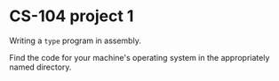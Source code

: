 CS-104 project 1
================
Writing a `type` program in assembly.

Find the code for your machine's operating system in the appropriately
named directory.
